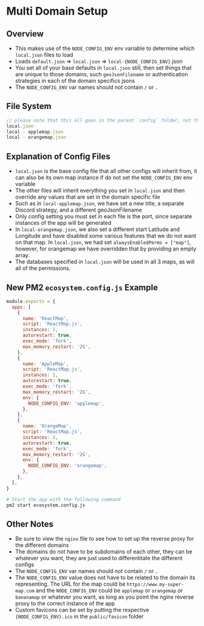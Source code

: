 # Multi Domain Setup

## Overview

- This makes use of the `NODE_CONFIG_ENV` env variable to determine which `local.json` files to load
- Loads `default.json` => `local.json` => `local-{NODE_CONFIG_ENV}`.json
- You set all of your base defaults in `local.json` still, then set things that are unique to those domains, such `geoJsonFilename` or authentication strategies in each of the domain specifics jsons
- The `NODE_CONFIG_ENV` var names should not contain `/` or `.`

## File System

```js
// please note that this all goes in the parent `config` folder, not this example folder
local.json
local - applemap.json
local - orangemap.json
```

## Explanation of Config Files

- `local.json` is the base config file that all other configs will inherit from, it can also be its own map instance if do not set the `NODE_CONFIG_ENV` env variable
- The other files will inherit everything you set in `local.json` and then override any values that are set in the domain specific file
- Such as in `local-applemap.json`, we have set a new title, a separate Discord strategy, and a different geoJsonFilename
- Only config setting you must set in each file is the port, since separate instances of the app will be generated
- In `local-orangemap.json`, we also set a different start Latitude and Longitude and have disabled some various features that we do not want on that map. In `local.json`, we had set `alwaysEnabledPerms = ["map"]`, however, for orangemap we have overridden that by providing an empty array.
- The databases specified in `local.json` will be used in all 3 maps, as will all of the permissions.

## New PM2 `ecosystem.config.js` Example

```js
module.exports = {
  apps: [
    {
      name: 'ReactMap',
      script: 'ReactMap.js',
      instances: 1,
      autorestart: true,
      exec_mode: 'fork',
      max_memory_restart: '2G',
    },
    {
      name: 'AppleMap',
      script: 'ReactMap.js',
      instances: 1,
      autorestart: true,
      exec_mode: 'fork',
      max_memory_restart: '2G',
      env: {
        NODE_CONFIG_ENV: 'applemap',
      },
    },
    {
      name: 'OrangeMap',
      script: 'ReactMap.js',
      instances: 1,
      autorestart: true,
      exec_mode: 'fork',
      max_memory_restart: '2G',
      env: {
        NODE_CONFIG_ENV: 'orangemap',
      },
    },
  ],
}
```

```sh
# Start the app with the following command
pm2 start ecosystem.config.js
```

## Other Notes

- Be sure to view the `nginx` file to see how to set up the reverse proxy for the different domains
- The domains do not have to be subdomains of each other, they can be whatever you want, they are just used to differentitate the different configs
- The `NODE_CONFIG_ENV` var names should not contain `/` or `.`
- The `NODE_CONFIG_ENV` value does not have to be related to the domain its representing. The URL for the map could be `https://www.my-super-map.com` and the `NODE_CONFIG_ENV` could be `applemap` or `orangemap` or `bananamap` or whatever you want, as long as you point the nginx reverse proxy to the correct instance of the app
- Custom favicons can be set by putting the respective `{NODE_CONFIG_ENV}.ico` in the `public/favicon` folder
